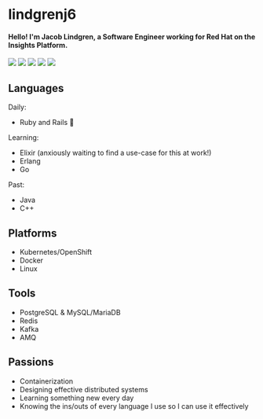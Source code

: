 # lindgrenj6

#### Hello! I'm Jacob Lindgren, a Software Engineer working for Red Hat on the Insights Platform.
![](https://upload.wikimedia.org/wikipedia/commons/thumb/archive/7/73/20071217111221%21Ruby_logo.svg/120px-Ruby_logo.svg.png)
![](http://emojis.slackmojis.com/emojis/images/1486667989/1714/elixir.png?1486667989) 
![](https://744025.smushcdn.com/1245953/wp-content/uploads/2019/05/gopher-go-mascot.png?lossy=1&strip=1&webp=1)
![](http://blog.jetstack.io/images/k8s/logo-small.png)
![](https://upload.wikimedia.org/wikipedia/commons/thumb/archive/a/af/20050808195403!Tux.png/101px-Tux.png)

## Languages
Daily:
- Ruby and Rails :gem:

Learning:
- Elixir (anxiously waiting to find a use-case for this at work!)
- Erlang 
- Go 

Past:
- Java
- C++

## Platforms
- Kubernetes/OpenShift
- Docker
- Linux

## Tools
- PostgreSQL & MySQL/MariaDB
- Redis
- Kafka
- AMQ

## Passions
- Containerization
- Designing effective distributed systems
- Learning something new every day
- Knowing the ins/outs of every language I use so I can use it effectively
